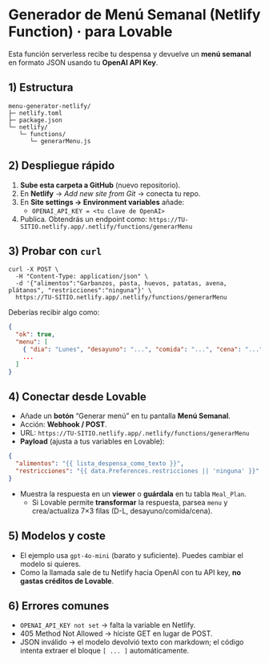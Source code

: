 # Generador de Menú Semanal (Netlify Function) · para Lovable

Esta función serverless recibe tu despensa y devuelve un **menú semanal** en formato JSON usando tu **OpenAI API Key**.

## 1) Estructura

```
menu-generator-netlify/
├─ netlify.toml
├─ package.json
└─ netlify/
   └─ functions/
      └─ generarMenu.js
```

## 2) Despliegue rápido

1. **Sube esta carpeta a GitHub** (nuevo repositorio).
2. En **Netlify** → *Add new site from Git* → conecta tu repo.
3. En **Site settings → Environment variables** añade:
   - `OPENAI_API_KEY = <tu clave de OpenAI>`
4. Publica. Obtendrás un endpoint como:
   `https://TU-SITIO.netlify.app/.netlify/functions/generarMenu`

## 3) Probar con `curl`

```
curl -X POST \
  -H "Content-Type: application/json" \
  -d '{"alimentos":"Garbanzos, pasta, huevos, patatas, avena, plátanos", "restricciones":"ninguna"}' \
  https://TU-SITIO.netlify.app/.netlify/functions/generarMenu
```

Deberías recibir algo como:

```json
{
  "ok": true,
  "menu": [
    { "dia": "Lunes", "desayuno": "...", "comida": "...", "cena": "..." },
    ...
  ]
}
```

## 4) Conectar desde **Lovable**

- Añade un **botón** “Generar menú” en tu pantalla **Menú Semanal**.
- Acción: **Webhook / POST**.
- URL: `https://TU-SITIO.netlify.app/.netlify/functions/generarMenu`
- **Payload** (ajusta a tus variables en Lovable):

```json
{
  "alimentos": "{{ lista_despensa_como_texto }}",
  "restricciones": "{{ data.Preferences.restricciones || 'ninguna' }}"
}
```

- Muestra la respuesta en un **viewer** o **guárdala** en tu tabla `Meal_Plan`.
  - Si Lovable permite **transformar** la respuesta, parsea `menu` y crea/actualiza 7×3 filas (D-L, desayuno/comida/cena).

## 5) Modelos y coste

- El ejemplo usa `gpt-4o-mini` (barato y suficiente). Puedes cambiar el modelo si quieres.
- Como la llamada sale de tu Netlify hacia OpenAI con tu API key, **no gastas créditos de Lovable**.

## 6) Errores comunes

- `OPENAI_API_KEY not set` → falta la variable en Netlify.
- 405 Method Not Allowed → hiciste GET en lugar de POST.
- JSON inválido → el modelo devolvió texto con markdown; el código intenta extraer el bloque `[ ... ]` automáticamente.
